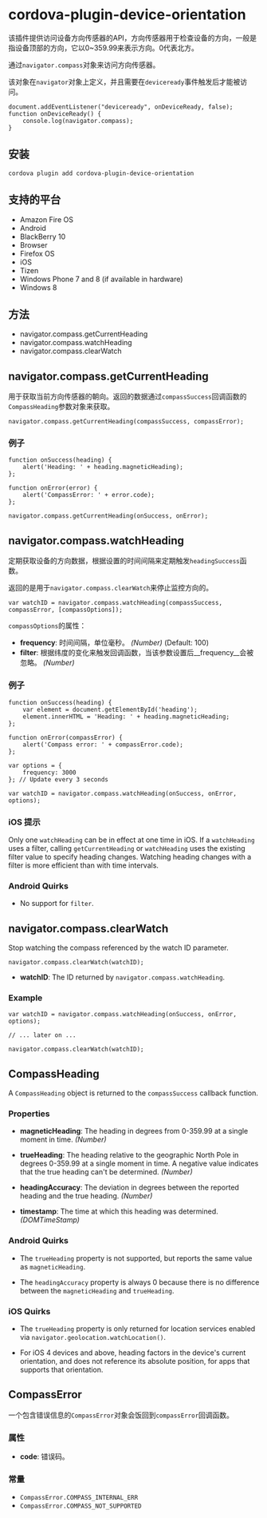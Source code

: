 # cordova-plugin-device-orientation

该插件提供访问设备方向传感器的API，方向传感器用于检查设备的方向，一般是指设备顶部的方向，它以0~359.99来表示方向。0代表北方。

通过`navigator.compass`对象来访问方向传感器。

该对象在`navigator`对象上定义，并且需要在`deviceready`事件触发后才能被访问。

    document.addEventListener("deviceready", onDeviceReady, false);
    function onDeviceReady() {
        console.log(navigator.compass);
    }

## 安装

    cordova plugin add cordova-plugin-device-orientation

## 支持的平台

- Amazon Fire OS
- Android
- BlackBerry 10
- Browser
- Firefox OS
- iOS
- Tizen
- Windows Phone 7 and 8 (if available in hardware)
- Windows 8

## 方法

- navigator.compass.getCurrentHeading
- navigator.compass.watchHeading
- navigator.compass.clearWatch

## navigator.compass.getCurrentHeading

用于获取当前方向传感器的朝向。返回的数据通过`compassSuccess`回调函数的`CompassHeading`参数对象来获取。

    navigator.compass.getCurrentHeading(compassSuccess, compassError);

### 例子

    function onSuccess(heading) {
        alert('Heading: ' + heading.magneticHeading);
    };

    function onError(error) {
        alert('CompassError: ' + error.code);
    };

    navigator.compass.getCurrentHeading(onSuccess, onError);

## navigator.compass.watchHeading

定期获取设备的方向数据，根据设置的时间间隔来定期触发`headingSuccess`函数。

返回的是用于`navigator.compass.clearWatch`来停止监控方向的。

    var watchID = navigator.compass.watchHeading(compassSuccess, compassError, [compassOptions]);

`compassOptions`的属性：

- __frequency__: 时间间隔，单位毫秒。 _(Number)_ (Default: 100)
- __filter__: 根据纬度的变化来触发回调函数，当该参数设置后__frequency__会被忽略。 _(Number)_

### 例子

    function onSuccess(heading) {
        var element = document.getElementById('heading');
        element.innerHTML = 'Heading: ' + heading.magneticHeading;
    };

    function onError(compassError) {
        alert('Compass error: ' + compassError.code);
    };

    var options = {
        frequency: 3000
    }; // Update every 3 seconds

    var watchID = navigator.compass.watchHeading(onSuccess, onError, options);

### iOS 提示

Only one `watchHeading` can be in effect at one time in iOS.  If a
`watchHeading` uses a filter, calling `getCurrentHeading` or
`watchHeading` uses the existing filter value to specify heading
changes. Watching heading changes with a filter is more efficient than
with time intervals.

### Android Quirks

- No support for `filter`.

## navigator.compass.clearWatch

Stop watching the compass referenced by the watch ID parameter.

    navigator.compass.clearWatch(watchID);

- __watchID__: The ID returned by `navigator.compass.watchHeading`.

### Example

    var watchID = navigator.compass.watchHeading(onSuccess, onError, options);

    // ... later on ...

    navigator.compass.clearWatch(watchID);

## CompassHeading

A `CompassHeading` object is returned to the `compassSuccess` callback function.

### Properties

- __magneticHeading__: The heading in degrees from 0-359.99 at a single moment in time. _(Number)_

- __trueHeading__: The heading relative to the geographic North Pole in degrees 0-359.99 at a single moment in time. A negative value indicates that the true heading can't be determined.  _(Number)_

- __headingAccuracy__: The deviation in degrees between the reported heading and the true heading. _(Number)_

- __timestamp__: The time at which this heading was determined.  _(DOMTimeStamp)_


### Android Quirks

- The `trueHeading` property is not supported, but reports the same value as `magneticHeading`.

- The `headingAccuracy` property is always 0 because there is no difference between the `magneticHeading` and `trueHeading`.

### iOS Quirks

- The `trueHeading` property is only returned for location services enabled via `navigator.geolocation.watchLocation()`.

- For iOS 4 devices and above, heading factors in the device's current orientation, and does not reference its absolute position, for apps that supports that orientation.

## CompassError

一个包含错误信息的`CompassError`对象会饭回到`compassError`回调函数。

### 属性

- __code__: 错误码。

### 常量

- `CompassError.COMPASS_INTERNAL_ERR`
- `CompassError.COMPASS_NOT_SUPPORTED`
